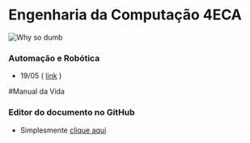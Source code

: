 # Engenharia da Computação 4ECA

![Why so dumb](http://www.quickmeme.com/img/8d/8d1947543472bfc6f16753ccd2062da73a8db478dcd9e09a609756e122d856fb.jpg)


### Automação e Robótica
- 19/05 ( [link](https://github.com/pedrotk/FIAP-4ECA/blob/master/Automacao-e-robotica/2015-05-19%20-%20NAC%20Grupo.md) )


#Manual da Vida

### Editor do documento no GitHub

- Simplesmente [clique aqui](http://dillinger.io/)
